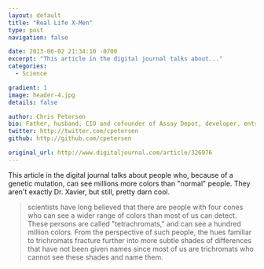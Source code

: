 ```yaml
---
layout: default
title: "Real Life X-Men"
type: post
navigation: false

date: 2013-06-02 21:34:10 -0700
excerpt: "This article in the digital journal talks about..."
categories:
  - Science

gradient: 1
image: header-4.jpg
details: false

author: Chris Petersen
bio: Father, husband, CIO and cofounder of Assay Depot, developer, entrepreneur and technologist.
twitter: http://twitter.com/cpetersen
github: http://github.com/cpetersen

original_url: http://www.digitaljournal.com/article/326976
---
```



This article in the digital journal talks about people who, because of a genetic mutation, can see millions more colors than "normal" people. They aren't exactly Dr. Xavier, but still, pretty darn cool.

 > 
 > 
 >  scientists have long believed that there are people with four cones who can see a wider range of colors than most of us can detect. These persons are called "tetrachromats," and can see a hundred million colors. From the perspective of such people, the hues familiar to trichromats fracture further into more subtle shades of differences that have not been given names since most of us are trichromats who cannot see these shades and name them. 
 > 
 > 
